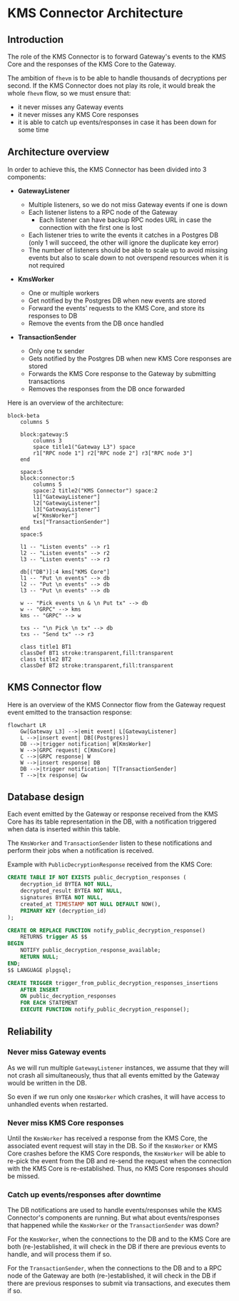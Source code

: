 # KMS Connector Architecture

## Introduction

The role of the KMS Connector is to forward Gateway's events to the KMS Core and the responses of
the KMS Core to the Gateway.

The ambition of `fhevm` is to be able to handle thousands of decryptions per second. If the KMS
Connector does not play its role, it would break the whole `fhevm` flow, so we must ensure that:
- it never misses any Gateway events
- it never misses any KMS Core responses
- it is able to catch up events/responses in case it has been down for some time

## Architecture overview

In order to achieve this, the KMS Connector has been divided into 3 components:
- **GatewayListener**
  - Multiple listeners, so we do not miss Gateway events if one is down
  - Each listener listens to a RPC node of the Gateway
    - Each listener can have backup RPC nodes URL in case the connection with the first one is lost
  - Each listener tries to write the events it catches in a Postgres DB (only 1 will succeed, the other will ignore the duplicate key error)
  - The number of listeners should be able to scale up to avoid missing events but also to scale down to not overspend resources when it is not required
 
- **KmsWorker**
  - One or multiple workers
  - Get notified by the Postgres DB when new events are stored
  - Forward the events' requests to the KMS Core, and store its responses to DB
  - Remove the events from the DB once handled

- **TransactionSender**
  - Only one tx sender
  - Gets notified by the Postgres DB when new KMS Core responses are stored
  - Forwards the KMS Core response to the Gateway by submitting transactions
  - Removes the responses from the DB once forwarded

Here is an overview of the architecture:

```mermaid
block-beta
    columns 5

    block:gateway:5
        columns 3
        space title1("Gateway L3") space
        r1["RPC node 1"] r2["RPC node 2"] r3["RPC node 3"]
    end

    space:5
    block:connector:5
        columns 5
        space:2 title2("KMS Connector") space:2
        l1["GatewayListener"]
        l2["GatewayListener"]
        l3["GatewayListener"]
        w["KmsWorker"]
        txs["TransactionSender"]
    end
    space:5

    l1 -- "Listen events" --> r1
    l2 -- "Listen events" --> r2
    l3 -- "Listen events" --> r3

    db[("DB")]:4 kms["KMS Core"]
    l1 -- "Put \n events" --> db
    l2 -- "Put \n events" --> db
    l3 -- "Put \n events" --> db

    w -- "Pick events \n & \n Put tx" --> db
    w -- "GRPC" --> kms
    kms -- "GRPC" --> w
    
    txs -- "\n Pick \n tx" --> db
    txs -- "Send tx" --> r3

    class title1 BT1
    classDef BT1 stroke:transparent,fill:transparent
    class title2 BT2
    classDef BT2 stroke:transparent,fill:transparent
```

## KMS Connector flow

Here is an overview of the KMS Connector flow from the Gateway request event emitted to the
transaction response:

```mermaid
flowchart LR
    Gw[Gateway L3] -->|emit event| L[GatewayListener]
    L -->|insert event| DB[(Postgres)]
    DB -->|trigger notification| W[KmsWorker]
    W -->|GRPC request| C[KmsCore]
    C -->|GRPC response| W
    W -->|insert response| DB
    DB -->|trigger notification| T[TransactionSender]
    T -->|tx response| Gw
```

## Database design

Each event emitted by the Gateway or response received from the KMS Core has its table
representation in the DB, with a notification triggered when data is inserted within this table.

The `KmsWorker` and `TransactionSender` listen to these notifications and perform their jobs when
a notification is received.

Example with `PublicDecryptionResponse` received from the KMS Core:

```sql
CREATE TABLE IF NOT EXISTS public_decryption_responses (
    decryption_id BYTEA NOT NULL,
    decrypted_result BYTEA NOT NULL,
    signatures BYTEA NOT NULL,
    created_at TIMESTAMP NOT NULL DEFAULT NOW(),
    PRIMARY KEY (decryption_id)
);

CREATE OR REPLACE FUNCTION notify_public_decryption_response()
    RETURNS trigger AS $$
BEGIN
    NOTIFY public_decryption_response_available;
    RETURN NULL;
END;
$$ LANGUAGE plpgsql;

CREATE TRIGGER trigger_from_public_decryption_responses_insertions
    AFTER INSERT
    ON public_decryption_responses
    FOR EACH STATEMENT
    EXECUTE FUNCTION notify_public_decryption_response();
```

## Reliability

### Never miss Gateway events

As we will run multiple `GatewayListener` instances, we assume that they will not crash all
simultaneously, thus that all events emitted by the Gateway would be written in the DB.

So even if we run only one `KmsWorker` which crashes, it will have access to unhandled events when
restarted.

### Never miss KMS Core responses

Until the `KmsWorker` has received a response from the KMS Core, the associated event request will
stay in the DB. So if the `KmsWorker` or KMS Core crashes before the KMS Core responds, the
`KmsWorker` will be able to re-pick the event from the DB and re-send the request when the
connection with the KMS Core is re-established. Thus, no KMS Core responses should be missed.

### Catch up events/responses after downtime

The DB notifications are used to handle events/responses while the KMS Connector's components are
running. But what about events/responses that happened while the `KmsWorker` or the
`TransactionSender` was down?

For the `KmsWorker`, when the connections to the DB and to the KMS Core are both (re-)established,
it will check in the DB if there are previous events to handle, and will process them if so.

For the `TransactionSender`, when the connections to the DB and to a RPC node of the Gateway are
both (re-)established, it will check in the DB if there are previous responses to submit via
transactions, and executes them if so.
